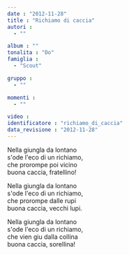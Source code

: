 ```yaml
---
date : "2012-11-28"
title : "Richiamo di caccia"
autori : 
  - ""

album : ""
tonalita : "Do"
famiglia : 
  - "Scout"

gruppo : 
  - ""

momenti : 
  - ""

video : 
identificatore : "richiamo_di_caccia"
data_revisione : "2012-11-28"
---
```

  
  
Nella giungla  da lontano  
s'ode l'eco di un richiamo,  
che prorompe poi vicino  
buona caccia, fratellino!  
  
  
  
Nella giungla da lontano  
s'ode l'eco di un richiamo,  
che prorompe dalle rupi  
buona caccia, vecchi lupi.  
  
  
Nella giungla da lontano  
s'ode l'eco di un richiamo,  
che vien giu dalla collina  
buona caccia, sorellina!  
  
